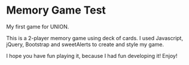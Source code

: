 # Memory Game Test

My first game for UNION.

This is a 2-player memory game using deck of cards.
I used Javascript, jQuery, Bootstrap and sweetAlerts to create and style my game.

I hope you have fun playing it, because I had fun developing it! Enjoy!

